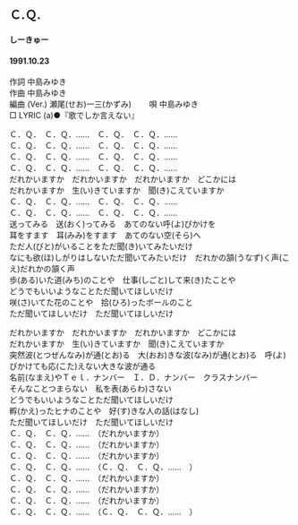 ## Ｃ.Ｑ.
#### しーきゅー
#### 1991.10.23 


作詞     中島みゆき  
作曲      中島みゆき  
編曲 (Ver.) 瀬尾(せお)一三(かずみ)　　 
唄     中島みゆき   
□ LYRIC (a)●『歌でしか言えない』  　 
   
Ｃ．Ｑ．　Ｃ．Ｑ．……　Ｃ．Ｑ．　Ｃ．Ｑ．……   
Ｃ．Ｑ．　Ｃ．Ｑ．……　Ｃ．Ｑ．　Ｃ．Ｑ．……   
Ｃ．Ｑ．　Ｃ．Ｑ．……　Ｃ．Ｑ．　Ｃ．Ｑ．……   
Ｃ．Ｑ．　Ｃ．Ｑ．……　Ｃ．Ｑ．　Ｃ．Ｑ．……   
だれかいますか　だれかいますか　だれかいますか　どこかには   
だれかいますか　生(い)きていますか　聞(き)こえていますか   
Ｃ．Ｑ．　Ｃ．Ｑ．……　Ｃ．Ｑ．　Ｃ．Ｑ．……   
Ｃ．Ｑ．　Ｃ．Ｑ．……　Ｃ．Ｑ．　Ｃ．Ｑ．……   
送ってみる　送(おく)ってみる　あてのない呼(よ)びかけを   
耳をすます　耳(みみ)をすます　あてのない空(そら)へ   
ただ人(びと)がいることをただ聞(き)いてみたいだけ   
なにも欲(ほ)しがりはしないただ聞いてみたいだけ　だれかの頷(うなず)く声(こえ)だれかの頷く声   
歩(ある)いた道(みち)のことや　仕事(しごと)して来(き)たことや   
どうでもいいようなことただ聞いてほしいだけ   
咲(さ)いてた花のことや　拾(ひろ)ったボールのこと   
ただ聞いてほしいだけ　ただ聞いてほしいだけ   
   
だれかいますか　だれかいますか　だれかいますか　どこかには   
だれかいますか　生(い)きていますか　聞(き)こえていますか   
突然波(とつぜんなみ)が通(とお)る　大(おお)きな波(なみ)が通(とお)る　呼(よ)びかけても応(こた)えない大きな波が通る   
名前(なまえ)やＴｅｌ．ナンバー　Ｉ．Ｄ．ナンバー　クラスナンバー   
そんなことつまらない　私を表(あらわ)さない   
どうでもいいようなことただ聞いてほしいだけ   
孵(かえ)ったヒナのことや　好(す)きな人の話(はなし)   
ただ聞いてほしいだけ　ただ聞いてほしいだけ   
Ｃ．Ｑ．　Ｃ．Ｑ．……　（だれかいますか）   
Ｃ．Ｑ．　Ｃ．Ｑ．……　（だれかいますか）   
Ｃ．Ｑ．　Ｃ．Ｑ．……　（だれかいますか）   
Ｃ．Ｑ．　Ｃ．Ｑ．……　（Ｃ．Ｑ．　Ｃ．Ｑ．……　）   
Ｃ．Ｑ．　Ｃ．Ｑ．……　（だれかいますか）   
Ｃ．Ｑ．　Ｃ．Ｑ．……　（だれかいますか）   
Ｃ．Ｑ．　Ｃ．Ｑ．……　（だれかいますか）   
Ｃ．Ｑ．　Ｃ．Ｑ．……　（Ｃ．Ｑ．　Ｃ．Ｑ．……　）   